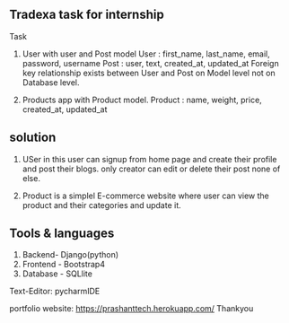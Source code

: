 ## Tradexa task for internship

Task
1. User with user and Post model
    User : first_name, last_name, email, password, username
    Post : user, text, created_at, updated_at
   Foreign key relationship exists between User and Post on Model level not on Database level.


2. Products app with Product model.
    Product : name, weight, price, created_at, updated_at
## solution

1. USer
 in this user can signup from home page and create their profile and post their blogs. only creator can edit or delete their post none of else.


2. Product 
    is a simplel E-commerce website where user can view the product and their categories and update it. 

## Tools & languages 
1. Backend- Django(python)
2. Frontend - Bootstrap4
3. Database - SQLlite

Text-Editor: pycharmIDE

portfolio website: https://prashanttech.herokuapp.com/
Thankyou
